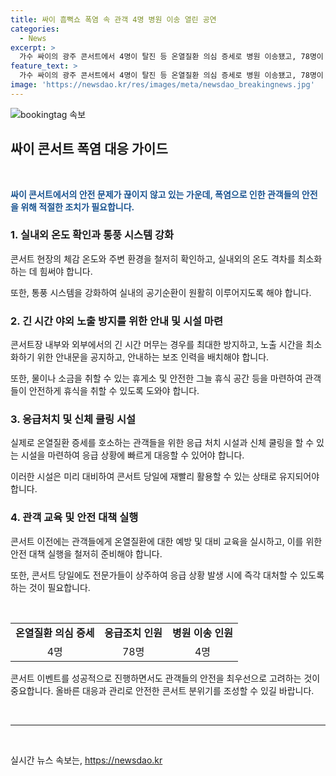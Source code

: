 ```yaml
---
title: 싸이 흠뻑쇼 폭염 속 관객 4명 병원 이송 열린 공연
categories:
  - News
excerpt: >
  가수 싸이의 광주 콘서트에서 4명이 탈진 등 온열질환 의심 증세로 병원 이송됐고, 78명이 응급조치를 받았다. 광주는 폭염으로 체감온도가 높았고, 주의보가 발효된 지역이었음. 안전사고나 다중밀집 사고는 없었으며, 콘서트가 열린 전날 기준으로 체감온도는 31.3도였다. 
feature_text: >
  가수 싸이의 광주 콘서트에서 4명이 탈진 등 온열질환 의심 증세로 병원 이송됐고, 78명이 응급조치를 받았다. 광주는 폭염으로 체감온도가 높았고, 주의보가 발효된 지역이었음. 안전사고나 다중밀집 사고는 없었으며, 콘서트가 열린 전날 기준으로 체감온도는 31.3도였다. 
image: 'https://newsdao.kr/res/images/meta/newsdao_breakingnews.jpg'
---
```


<p><img src="https://newsdao.kr/res/images/meta/newsdao_breakingnews.jpg" alt="bookingtag 속보" /></p>

<h2 data-ke-size="size26">싸이 콘서트 폭염 대응 가이드</h2>

<p data-ke-size="size16">&nbsp;</p>

<p data-ke-size="size16"><b><span style="color: #1a5490;">싸이 콘서트에서의 안전 문제가 끊이지 않고 있는 가운데, 폭염으로 인한 관객들의 안전을 위해 적절한 조치가 필요합니다.</span></b></p>

<h3 data-ke-size="size24"><b>1. 실내외 온도 확인과 통풍 시스템 강화</b></h3>

<p data-ke-size="size16">콘서트 현장의 체감 온도와 주변 환경을 철저히 확인하고, 실내외의 온도 격차를 최소화하는 데 힘써야 합니다.</p>

<p data-ke-size="size16">또한, 통풍 시스템을 강화하여 실내의 공기순환이 원활히 이루어지도록 해야 합니다.</p>

<h3 data-ke-size="size24"><b>2. 긴 시간 야외 노출 방지를 위한 안내 및 시설 마련</b></h3>

<p data-ke-size="size16">콘서트장 내부와 외부에서의 긴 시간 머무는 경우를 최대한 방지하고, 노출 시간을 최소화하기 위한 안내문을 공지하고, 안내하는 보조 인력을 배치해야 합니다.</p>

<p data-ke-size="size16">또한, 물이나 소금을 취할 수 있는 휴게소 및 안전한 그늘 휴식 공간 등을 마련하여 관객들이 안전하게 휴식을 취할 수 있도록 도와야 합니다.</p>

<h3 data-ke-size="size24"><b>3. 응급처치 및 신체 쿨링 시설</b></h3>

<p data-ke-size="size16">실제로 온열질환 증세를 호소하는 관객들을 위한 응급 처치 시설과 신체 쿨링을 할 수 있는 시설을 마련하여 응급 상황에 빠르게 대응할 수 있어야 합니다.</p>

<p data-ke-size="size16">이러한 시설은 미리 대비하여 콘서트 당일에 재빨리 활용할 수 있는 상태로 유지되어야 합니다.</p>

<h3 data-ke-size="size24"><b>4. 관객 교육 및 안전 대책 실행</b></h3>

<p data-ke-size="size16">콘서트 이전에는 관객들에게 온열질환에 대한 예방 및 대비 교육을 실시하고, 이를 위한 안전 대책 실행을 철저히 준비해야 합니다.</p>

<p data-ke-size="size16">또한, 콘서트 당일에도 전문가들이 상주하여 응급 상황 발생 시에 즉각 대처할 수 있도록 하는 것이 필요합니다.</p>

<p data-ke-size="size16">&nbsp;</p>

<table>
  <tbody>
    <tr>
      <td style="text-align: center; height: 17px;"><b>온열질환 의심 증세</b></td>
      <td style="text-align: center; height: 17px;"><b>응급조치 인원</b></td>
      <td style="text-align: center; height: 17px;"><b>병원 이송 인원</b></td>
    </tr>
    <tr>
      <td style="text-align: center; height: 17px;">4명</td>
      <td style="text-align: center; height: 17px;">78명</td>
      <td style="text-align: center; height: 17px;">4명</td>
    </tr>
  </tbody>
</table>

<p data-ke-size="size16">콘서트 이벤트를 성공적으로 진행하면서도 관객들의 안전을 최우선으로 고려하는 것이 중요합니다. 올바른 대응과 관리로 안전한 콘서트 분위기를 조성할 수 있길 바랍니다.</p>

<p data-ke-size="size16">&nbsp;</p>

<hr>

<p data-ke-size="size16">&nbsp;</p>
실시간 뉴스 속보는, <a href="https://newsdao.kr" rel="dofollow">https://newsdao.kr</a>


